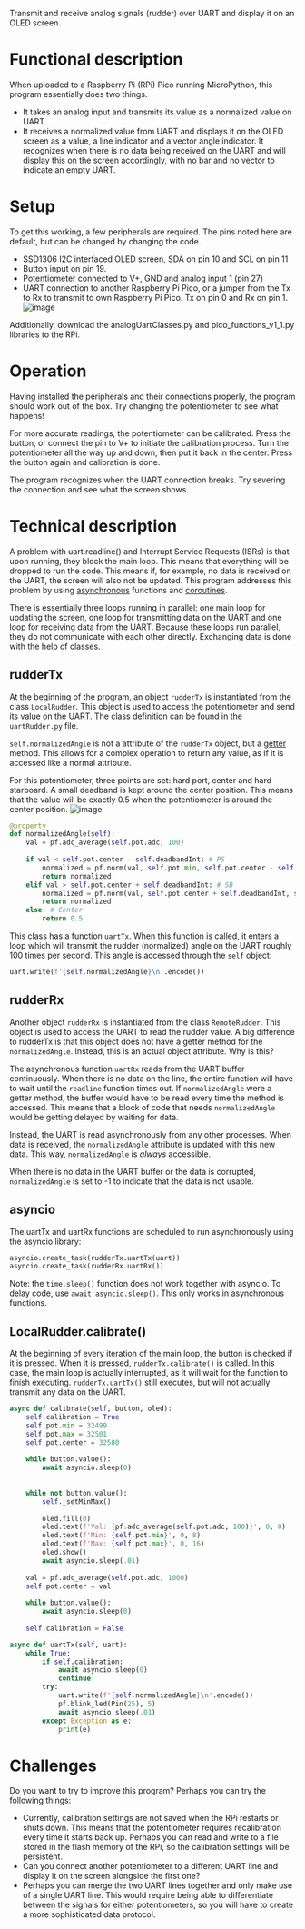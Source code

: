 Transmit and receive analog signals (rudder) over UART and display it on an OLED screen.

# Functional description
When uploaded to a Raspberry Pi (RPi) Pico running MicroPython, this program essentially does two things.
- It takes an analog input and transmits its value as a normalized value on UART.
- It receives a normalized value from UART and displays it on the OLED screen as a value, a line indicator and a vector angle indicator. It recognizes when there is no data being received on the UART and will display this on the screen accordingly, with no bar and no vector to indicate an empty UART.
# Setup
To get this working, a few peripherals are required. The pins noted here are default, but can be changed by changing the code.
- SSD1306 I2C interfaced OLED screen, SDA on pin 10 and SCL on pin 11
- Button input on pin 19.
- Potentiometer connected to V+, GND and analog input 1 (pin 27)
- UART connection to another Raspberry Pi Pico, or a jumper from the Tx to Rx to transmit to own Raspberry Pi Pico. Tx on pin 0 and Rx on pin 1.
![image](https://github.com/user-attachments/assets/1275b002-ab22-4535-8f77-f19bc2aad707)


Additionally, download the analogUartClasses.py and pico_functions_v1_1.py libraries to the RPi.
# Operation
Having installed the peripherals and their connections properly, the program should work out of the box. Try changing the potentiometer to see what happens!

For more accurate readings, the potentiometer can be calibrated. Press the button, or connect the pin to V+ to initiate the calibration process. Turn the potentiometer all the way up and down, then put it back in the center. Press the button again and calibration is done.

The program recognizes when the UART connection breaks. Try severing the connection and see what the screen shows.
# Technical description
A problem with uart.readline() and Interrupt Service Requests (ISRs) is that upon running, they block the main loop. This means that everything will be dropped to run the code. This means if, for example, no data is received on the UART, the screen will also not be updated. This program addresses this problem by using [asynchronous](https://docs.python.org/3/library/asyncio.html) functions and [coroutines](https://docs.python.org/3/library/asyncio-task.html). 

There is essentially three loops running in parallel: one main loop for updating the screen, one loop for transmitting data on the UART and one loop for receiving data from the UART. Because these loops run parallel, they do not communicate with each other directly. Exchanging data is done with the help of classes.
## rudderTx
At the beginning of the program, an object `rudderTx` is instantiated from the class `LocalRudder`. This object is used to access the potentiometer and send its value on the UART. The class definition can be found in the `uartRudder.py` file.

`self.normalizedAngle` is not a attribute of the `rudderTx` object, but a [getter](https://www.geeksforgeeks.org/getter-and-setter-in-python/) method. This allows for a complex operation to return any value, as if it is accessed like a normal attribute.

For this potentiometer, three points are set: hard port, center and hard starboard. A small deadband is kept around the center position. This means that the value will be exactly 0.5 when the potentiometer is around the center position.
![image](https://github.com/user-attachments/assets/ee555a3d-a472-4fa7-b094-7c62f0e85076)
```python
@property
def normalizedAngle(self):
    val = pf.adc_average(self.pot.adc, 100)
  
    if val < self.pot.center - self.deadbandInt: # PS
        normalized = pf.norm(val, self.pot.min, self.pot.center - self.deadbandInt) / 2
        return normalized
    elif val > self.pot.center + self.deadbandInt: # SB
        normalized = pf.norm(val, self.pot.center + self.deadbandInt, self.pot.max) / 2 + .5
        return normalized
    else: # Center
        return 0.5
```
This class has a function `uartTx`. When this function is called, it enters a loop which will transmit the rudder (normalized) angle on the UART roughly 100 times per second. This angle is accessed through the `self` object:
```python
uart.write(f'{self.normalizedAngle}\n'.encode())
```

## rudderRx
Another object `rudderRx` is instantiated from the class `RemoteRudder`. This object is used to access the UART to read the rudder value. A big difference to rudderTx is that this object does not have a getter method for the `normalizedAngle`. Instead, this is an actual object attribute. Why is this?

The asynchronous function `uartRx` reads from the UART buffer continuously. When there is no data on the line, the entire function will have to wait until the `readline` function times out. If `normalizedAngle` were a getter method, the buffer would have to be read every time the method is accessed. This means that a block of code that needs `normalizedAngle` would be getting delayed by waiting for data.

Instead, the UART is read asynchronously from any other processes. When data is received, the `normalizedAngle` attribute is updated with this new data. This way, `normalizedAngle` is *always* accessible.

When there is no data in the UART buffer or the data is corrupted, `normalizedAngle` is set to -1 to indicate that the data is not usable.
## asyncio
The uartTx and uartRx functions are scheduled to run asynchronously using the asyncio library:
```python
asyncio.create_task(rudderTx.uartTx(uart))
asyncio.create_task(rudderRx.uartRx())
```
Note: the `time.sleep()` function does not work together with asyncio. To delay code, use `await asyncio.sleep()`. This only works in asynchronous functions.
## LocalRudder.calibrate()
At the beginning of every iteration of the main loop, the button is checked if it is pressed. When it is pressed, `rudderTx.calibrate()` is called. In this case, the main loop is actually interrupted, as it will wait for the function to finish executing. `rudderTx.uartTx()` still executes, but will not actually transmit any data on the UART.
```python
async def calibrate(self, button, oled):
    self.calibration = True
    self.pot.min = 32499
    self.pot.max = 32501
    self.pot.center = 32500
    
    while button.value():
        await asyncio.sleep(0)
        
    
    while not button.value():
        self._setMinMax()
        
        oled.fill(0)
        oled.text(f'Val: {pf.adc_average(self.pot.adc, 100)}', 0, 0)
        oled.text(f'Min: {self.pot.min}', 0, 8)
        oled.text(f'Max: {self.pot.max}', 0, 16)
        oled.show()
        await asyncio.sleep(.01)
        
    val = pf.adc_average(self.pot.adc, 1000)
    self.pot.center = val
    
    while button.value():
        await asyncio.sleep(0)
        
    self.calibration = False

async def uartTx(self, uart):
    while True:
        if self.calibration:
            await asyncio.sleep(0)
            continue
        try:
            uart.write(f'{self.normalizedAngle}\n'.encode())
            pf.blink_led(Pin(25), 5)
            await asyncio.sleep(.01)
        except Exception as e:
            print(e)
```
# Challenges
Do you want to try to improve this program? Perhaps you can try the following things:
- Currently, calibration settings are not saved when the RPi restarts or shuts down. This means that the potentiometer requires recalibration every time it starts back up. Perhaps you can read and write to a file stored in the flash memory of the RPi, so the calibration settings will be persistent.
- Can you connect another potentiometer to a different UART line and display it on the screen alongside the first one?
- Perhaps you can merge the two UART lines together and only make use of a single UART line. This would require being able to differentiate between the signals for either potentiometers, so you will have to create a more sophisticated data protocol.
